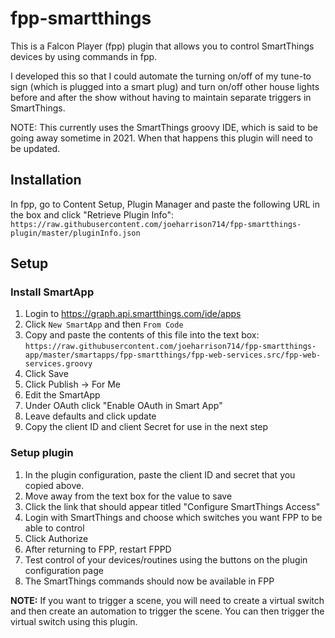 # fpp-smartthings

This is a Falcon Player (fpp) plugin that allows you to control SmartThings devices by using commands in fpp.

I developed this so that I could automate the turning on/off of my tune-to sign (which is plugged into a smart plug) and turn on/off other house lights before and after the show without having to maintain separate triggers in SmartThings. 

NOTE: This currently uses the SmartThings groovy IDE, which is said to be going away sometime in 2021. When that happens this plugin will need to be updated.

## Installation
In fpp, go to Content Setup, Plugin Manager and paste the following URL in the box and click "Retrieve Plugin Info":
`https://raw.githubusercontent.com/joeharrison714/fpp-smartthings-plugin/master/pluginInfo.json`

## Setup
### Install SmartApp
1. Login to https://graph.api.smartthings.com/ide/apps
1. Click `New SmartApp` and then `From Code`
1. Copy and paste the contents of this file into the text box:
   `https://raw.githubusercontent.com/joeharrison714/fpp-smartthings-app/master/smartapps/fpp-smartthings/fpp-web-services.src/fpp-web-services.groovy`
1. Click Save
1. Click Publish -> For Me
1. Edit the SmartApp
1. Under OAuth click "Enable OAuth in Smart App"
1. Leave defaults and click update
1. Copy the client ID and client Secret for use in the next step

### Setup plugin
1. In the plugin configuration, paste the client ID and secret that you copied above.
1. Move away from the text box for the value to save
1. Click the link that should appear titled "Configure SmartThings Access"
1. Login with SmartThings and choose which switches you want FPP to be able to control
1. Click Authorize
1. After returning to FPP, restart FPPD
1. Test control of your devices/routines using the buttons on the plugin configuration page
1. The SmartThings commands should now be available in FPP

**NOTE:** If you want to trigger a scene, you will need to create a virtual switch and then create an automation to trigger the scene. You can then trigger the virtual switch using this plugin.